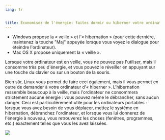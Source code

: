 ```yaml
---
lang: fr


title: Économisez de l'énergie: faites dormir ou hiberner votre ordinateur.
---
```


<ul>
<li>Windows propose la « veille » et l'« hibernation » (pour 
cette dernière, maintenez la touche "Maj" appuyée lorsque vous 
voyez le dialogue pour éteindre l'ordinateur).</li>
<li>Mac OS X propose uniquement la « veille ».</li>
</ul>

Lorsque votre ordinateur est en veille, vous ne pouvez pas 
l'utiliser, mais il consomme très peu d'énergie, et vous pouvez le 
réveiller en appuyant sur une touche du clavier ou sur un bouton de 
la souris.

Bien sûr, Linux vous permet de faire ceci également, mais il vous 
permet en outre de demander à votre ordinateur d'« hiberner ». 
L'hibernation ressemble beaucoup à la veille, mais l'ordinateur ne 
consommera strictement aucune énergie : vous pouvez même le débrancher, 
sans aucun danger. Ceci est particulièrement utile pour les ordinateurs 
portables : lorsque vous avez besoin de vous déplacer, mettez le système 
en hibernation, débranchez l'ordinateur, et lorsque vous lui donnerez de 
l'énergie à nouveau, vous retrouverez les choses (fenêtres, 
programmes, etc.) exactement telles que vous les avez laissées.

<img src="Images/suspend_hibernate_thumb.png" />




